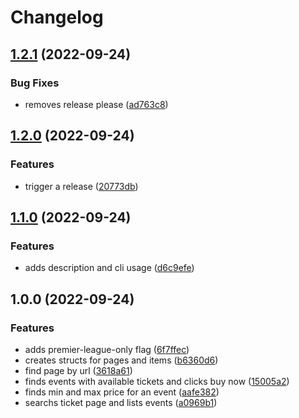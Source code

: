 # Changelog

## [1.2.1](https://github.com/RobertYoung/manutd-ticket-checker/compare/v1.2.0...v1.2.1) (2022-09-24)


### Bug Fixes

* removes release please ([ad763c8](https://github.com/RobertYoung/manutd-ticket-checker/commit/ad763c8490ad234c172ce6dca56ceb41dcbf90ae))

## [1.2.0](https://github.com/RobertYoung/manutd-ticket-checker/compare/v1.1.0...v1.2.0) (2022-09-24)


### Features

* trigger a release ([20773db](https://github.com/RobertYoung/manutd-ticket-checker/commit/20773db69549c6785661be28622527f59579430e))

## [1.1.0](https://github.com/RobertYoung/manutd-ticket-checker/compare/v1.0.0...v1.1.0) (2022-09-24)


### Features

* adds description and cli usage ([d6c9efe](https://github.com/RobertYoung/manutd-ticket-checker/commit/d6c9efef8cb072dd9807aa761380c730a6138219))

## 1.0.0 (2022-09-24)


### Features

* adds premier-league-only flag ([6f7ffec](https://github.com/RobertYoung/manutd-ticket-checker/commit/6f7ffecf38703de831e43c67eeaba3ad37c4606a))
* creates structs for pages and items ([b6360d6](https://github.com/RobertYoung/manutd-ticket-checker/commit/b6360d66a0910efbfd5e86d86c6432564f823d43))
* find page by url ([3618a61](https://github.com/RobertYoung/manutd-ticket-checker/commit/3618a612b07afb9a238109c331967d48cc25a313))
* finds events with available tickets and clicks buy now ([15005a2](https://github.com/RobertYoung/manutd-ticket-checker/commit/15005a2dbad420dfb6503865321ced856810046c))
* finds min and max price for an event ([aafe382](https://github.com/RobertYoung/manutd-ticket-checker/commit/aafe382c26a96d8651a5356e3288523969e0fa32))
* searchs ticket page and lists events ([a0969b1](https://github.com/RobertYoung/manutd-ticket-checker/commit/a0969b1dbe40f99f69ebfd3d84285025f4935a37))
